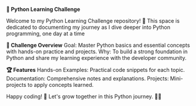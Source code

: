 
**🚀 Python Learning Challenge**

Welcome to my Python Learning Challenge repository! 🌟 This space is dedicated to documenting my journey as I dive deeper into Python programming, one day at a time

**🎯 Challenge Overview**
Goal: Master Python basics and essential concepts with hands-on practice and projects.
Why: To build a strong foundation in Python and share my learning experience with the developer community.

**🏆 Features**
Hands-on Examples: Practical code snippets for each topic.
Documentation: Comprehensive notes and explanations.
Projects: Mini-projects to apply concepts learned.

Happy coding! 🎉 Let's grow together in this Python journey. 🐍💡
